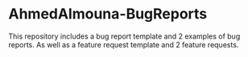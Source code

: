 # AhmedAlmouna-BugReports
This repository includes a bug report template and 2 examples of bug reports. As well as a feature request template and 2 feature requests.
